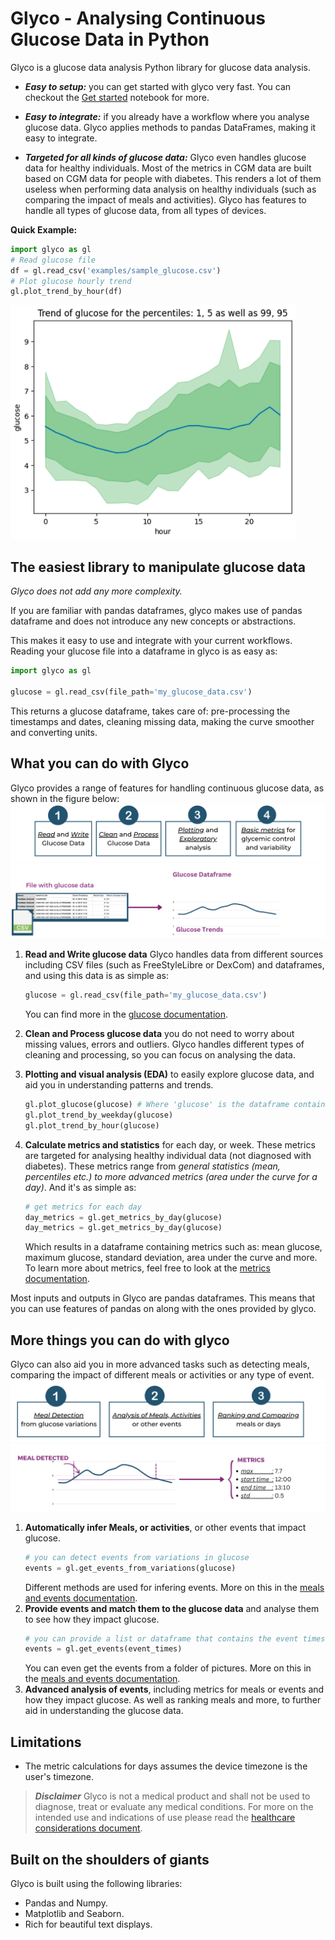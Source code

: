 # Glyco - Analysing Continuous Glucose Data in Python
Glyco is a glucose data analysis Python library for glucose data analysis.

* ***Easy to setup:*** you can get started with glyco very fast. 
You can checkout the [Get started](Get%20started.ipynb) notebook for more.
* ***Easy to integrate:*** if you already have a workflow where you analyse glucose data. Glyco applies methods to pandas DataFrames, making it easy to integrate.

* ***Targeted for all kinds of glucose data:*** Glyco even handles glucose data for healthy individuals. Most of the metrics in CGM data are built based on CGM data for people with diabetes. This renders a lot of them useless when performing data analysis on healthy individuals (such as comparing the impact of meals and activities). Glyco has features to handle all types of glucose data, from all types of devices.

**Quick Example:**
```Python
import glyco as gl
# Read glucose file
df = gl.read_csv('examples/sample_glucose.csv')
# Plot glucose hourly trend
gl.plot_trend_by_hour(df)
```
![image](docs/images/stats-glucose-hourtrend.png "Figure 0.a")
## The easiest library to manipulate glucose data
*Glyco does not add any more complexity.*

If you are familiar with pandas dataframes, glyco makes use of pandas dataframe and does not introduce any new concepts or abstractions.

This makes it easy to use and integrate with your current workflows.
Reading your glucose file into a dataframe in glyco is as easy as:
```Python
import glyco as gl

glucose = gl.read_csv(file_path='my_glucose_data.csv')
```
This returns a glucose dataframe, takes care of: pre-processing the timestamps and dates, cleaning missing data, making the curve smoother and converting units.
## What you can do with Glyco
Glyco provides a range of features for handling continuous glucose data, as shown in the figure below:
![image](docs/images/basic-features.png "Figure 1.a")
![image](docs/images/basic-features-example.png "Figure 1.b")

1. **Read and Write glucose data** Glyco handles data from different sources including CSV files (such as FreeStyleLibre or DexCom) and dataframes, and using this data is as simple as:

    ```Python
    glucose = gl.read_csv(file_path='my_glucose_data.csv')
    ```
    You can find more in the [glucose documentation](docs/glucose.md).
2. **Clean and Process glucose data** you do not need to worry about missing values, errors and outliers. Glyco handles different types of cleaning and processing, so you can focus on analysing the data.
3. **Plotting and visual analysis (EDA)** to easily explore glucose data, and aid you in understanding patterns and trends.

    ```Python
    gl.plot_glucose(glucose) # Where 'glucose' is the dataframe containing glucose
    gl.plot_trend_by_weekday(glucose)
    gl.plot_trend_by_hour(glucose)
    ```
4. **Calculate metrics and statistics**  for each day, or week. These metrics are targeted for analysing healthy individual data (not diagnosed with diabetes). These metrics range from *general statistics (mean, percentiles etc.) to more advanced metrics (area under the curve for a day)*. And it's as simple as:
    ```Python
    # get metrics for each day
    day_metrics = gl.get_metrics_by_day(glucose)
    day_metrics = gl.get_metrics_by_day(glucose)
    ```
    Which results in a dataframe containing metrics such as: mean glucose, maximum glucose, standard deviation, area under the curve and more. To learn more about metrics, feel free to look at the [metrics documentation](docs/metrics.md).

Most inputs and outputs in Glyco are pandas dataframes. This means that you can use features of pandas on along with the ones provided by glyco.

## More things you can do with glyco
Glyco can also aid you in more advanced tasks such as detecting meals, comparing the impact of different meals or activities or any type of event. 
![image](docs/images/advanced-features.png "Figure 2.a" )
![image](docs/images/advanced-features-example.png "Figure 2.b" )

1. **Automatically infer Meals, or activities**, or other events that impact glucose.
    ```Python
    # you can detect events from variations in glucose
    events = gl.get_events_from_variations(glucose)
    ```
    Different methods are used for infering events. More on this in the [meals and events documentation](docs/meals_and_events.md).
2. **Provide events and match them to the glucose data** and analyse them to see how they impact glucose.
    ```Python
    # you can provide a list or dataframe that contains the event times
    events = gl.get_events(event_times)
    ```
    You can even get the events from a folder of pictures. More on this in the [meals and events documentation](docs/meals_and_events.md).
3. **Advanced analysis of events**, including metrics for meals or events and how they impact glucose. As well as ranking meals and more, to further aid in understanding the glucose data.

## Limitations
* The metric calculations for days assumes the device timezone is the user's timezone.

> ***Disclaimer*** Glyco is not a medical product and shall not be used to diagnose, treat or evaluate any medical conditions.
For more on the intended use and indications of use please read the [healthcare considerations document](docs/extra/healthcare.md).

## Built on the shoulders of giants
Glyco is built using the following libraries:
* Pandas and Numpy.
* Matplotlib and Seaborn.
* Rich for beautiful text displays.